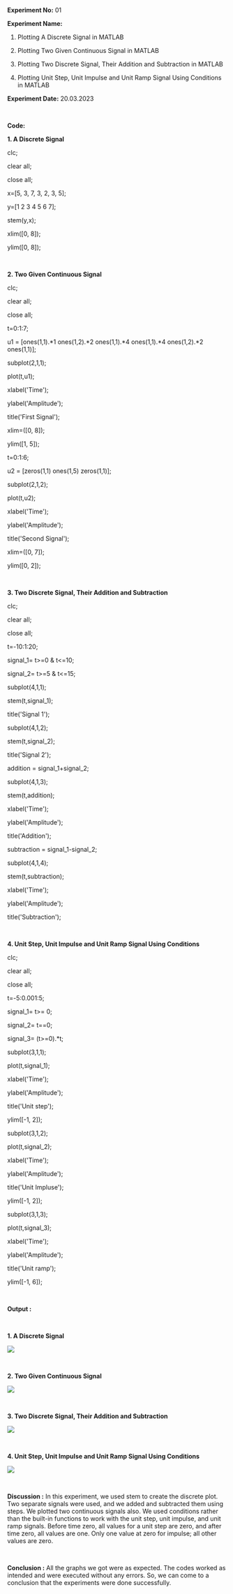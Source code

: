 **Experiment No:** 01

**Experiment Name:**

1.  Plotting A Discrete Signal in MATLAB

2.  Plotting Two Given Continuous Signal in MATLAB

3.  Plotting Two Discrete Signal, Their Addition and Subtraction in
    MATLAB

4.  Plotting Unit Step, Unit Impulse and Unit Ramp Signal Using
    Conditions in MATLAB

**Experiment Date:** 20.03.2023

<br>

**Code:**

**1. A Discrete Signal**

clc;

clear all;

close all;

x=\[5, 3, 7, 3, 2, 3, 5\];

y=\[1 2 3 4 5 6 7\];

stem(y,x);

xlim(\[0, 8\]);

ylim(\[0, 8\]);

<br>


**2. Two Given Continuous Signal**

clc;

clear all;

close all;

t=0:1:7;

u1 = \[ones(1,1).\*1 ones(1,2).\*2 ones(1,1).\*4 ones(1,1).\*4
ones(1,2).\*2 ones(1,1)\];

subplot(2,1,1);

plot(t,u1);

xlabel(\'Time\');

ylabel(\'Amplitude\');

title(\'First Signal\');

xlim=(\[0, 8\]);

ylim(\[1, 5\]);

t=0:1:6;

u2 = \[zeros(1,1) ones(1,5) zeros(1,1)\];

subplot(2,1,2);

plot(t,u2);

xlabel(\'Time\');

ylabel(\'Amplitude\');

title(\'Second Signal\');

xlim=(\[0, 7\]);

ylim(\[0, 2\]);

<br>

**3. Two Discrete Signal, Their Addition and Subtraction**

clc;

clear all;

close all;

t=-10:1:20;

signal_1= t\>=0 & t\<=10;

signal_2= t\>=5 & t\<=15;

subplot(4,1,1);

stem(t,signal_1);

title(\'Signal 1\');

subplot(4,1,2);

stem(t,signal_2);

title(\'Signal 2\');

addition = signal_1+signal_2;

subplot(4,1,3);

stem(t,addition);

xlabel(\'Time\');

ylabel(\'Amplitude\');

title(\'Addition\');

subtraction = signal_1-signal_2;

subplot(4,1,4);

stem(t,subtraction);

xlabel(\'Time\');

ylabel(\'Amplitude\');

title(\'Subtraction\');

<br>


**4. Unit Step, Unit Impulse and Unit Ramp Signal Using Conditions**

clc;

clear all;

close all;

t=-5:0.001:5;

signal_1= t\>= 0;

signal_2= t==0;

signal_3= (t\>=0).\*t;

subplot(3,1,1);

plot(t,signal_1);

xlabel(\'Time\');

ylabel(\'Amplitude\');

title(\'Unit step\');

ylim(\[-1, 2\]);

subplot(3,1,2);

plot(t,signal_2);

xlabel(\'Time\');

ylabel(\'Amplitude\');

title(\'Unit Impluse\');

ylim(\[-1, 2\]);

subplot(3,1,3);

plot(t,signal_3);

xlabel(\'Time\');

ylabel(\'Amplitude\');

title(\'Unit ramp\');

ylim(\[-1, 6\]);

<br>


**Output :**

<br>

**1. A Discrete Signal**

![](media/image1.png)

<br>

**2. Two Given Continuous Signal**

![](media/image2.png)

<br>

**3. Two Discrete Signal, Their Addition and Subtraction**

![](media/image3.png)

<br>

**4. Unit Step, Unit Impulse and Unit Ramp Signal Using Conditions**

![](media/image4.png)

<br>

**Discussion :** In this experiment, we used stem to
create the discrete plot. Two separate signals were used, and we added
and subtracted them using steps. We plotted two continuous signals also.
We used conditions rather than the built-in functions to work with the
unit step, unit impulse, and unit ramp signals. Before time zero, all
values for a unit step are zero, and after time zero, all values are
one. Only one value at zero for impulse; all other values are zero.

<br>

**Conclusion :** All the graphs we got were as expected.
The codes worked as intended and were executed without any errors. So,
we can come to a conclusion that the experiments were done successfully.
